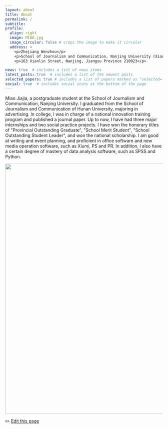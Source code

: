 ```yaml
---
layout: about
title: About
permalink: /
subtitle: 
profile:
  align: right
  image: MIAO.jpg
  image_circular: false # crops the image to make it circular
  address: >
    <p>Zhejiang Wenzhou</p>
    <p>School of Journalism and Communication, Nanjing University (Xianlin Campus)</p>
    <p>163 Xianlin Street, Nanjing, Jiangsu Province 210023</p>

news: true  # includes a list of news items
latest_posts: true  # includes a list of the newest posts
selected_papers: true # includes a list of papers marked as "selected={true}"
social: true  # includes social icons at the bottom of the page
---
```


Miao Jiajia, a postgraduate student at the School of Journalism and Communication, Nanjing University. I graduated from the School of Journalism and Communication of Hunan University, majoring in advertising. In college, I was in charge of a national innovation training program and published a journal paper. Up to now, I have had three major internships and two social practice projects. I have won the honorary titles of "Provincial Outstanding Graduate", "School Merit Student", "School Outstanding Student Leader", and won the national scholarship. I am good at writing and event planning, and proficient in office software and new media operation software, such as Xiumi, PS and PR. In addition, I also have a certain degree of mastery of data analysis software, such as SPSS and Python.

<img src="https://usercontent.githubfast.com/user-images/543384/178952701-6e595809-3059-41d4-9d88-356a9b339445.png" align = "middle" width = "800px">



<br>
    
✏️ [Edit this page](https://githubfast.com/SocratesClub/SocratesClub.github.io/edit/master/_pages/about.md)

<br>



